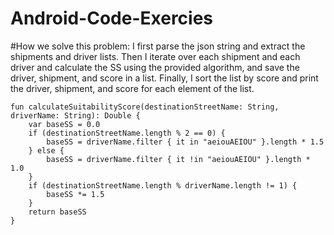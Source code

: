 # Android-Code-Exercies

#How we solve this problem:
 I first parse the json string and extract the shipments and driver lists. Then I iterate over each shipment and each driver and calculate the SS using the provided algorithm, and save the driver, shipment, and score in a list. Finally, I sort the list by score and print the driver, shipment, and score for each element of the list.

```
fun calculateSuitabilityScore(destinationStreetName: String, driverName: String): Double {
    var baseSS = 0.0
    if (destinationStreetName.length % 2 == 0) {
        baseSS = driverName.filter { it in "aeiouAEIOU" }.length * 1.5
    } else {
        baseSS = driverName.filter { it !in "aeiouAEIOU" }.length * 1.0
    }
    if (destinationStreetName.length % driverName.length != 1) {
        baseSS *= 1.5
    }
    return baseSS
}
```
